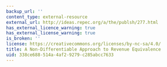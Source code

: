```yaml
---
backup_url: ''
content_type: external-resource
external_url: http://ideas.repec.org/a/the/publsh/277.html
has_external_licence_warning: true
has_external_license_warning: true
is_broken: ''
license: https://creativecommons.org/licenses/by-nc-sa/4.0/
title: A Non-Differentiable Approach to Revenue Equivalence
uid: 338ce688-514a-4af2-9279-c285abcc7633
---
```

